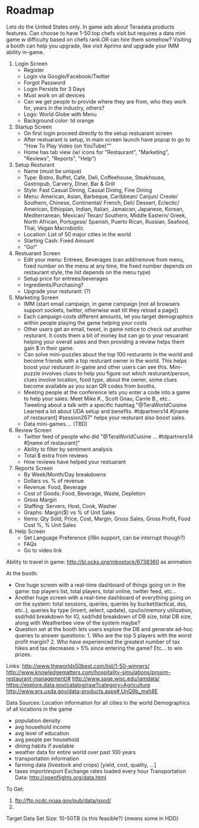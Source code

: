 # Roadmap #

Lets do the United States only.
In game ads about Teradata products features.
Can choose to have 1-50 top chefs visit but requires a data mini game w difficulty based on chefs rank.OR can hire them somehow?
Visiting  a booth can help you upgrade, like visit Aprimo and upgrade your IMM ability in-game.

1. Login Screen
	* Register
	* Login via Google/Facebook/Twitter
	* Forgot Password
	* Login Persists for 3 Days
	* Must work on all devices
	* Can we get people to provide where they are from, who they work for, years in the industry, others?
	* Logo: World Globe with Menu
	* Background color: td orange
2. Startup Screen
	* On first login proceed directly to the setup restuarant screen
	* After restuarant is setup, in main screen launch have popup to go to "How To Play Video (on YouTube)""
	* Home has tab view (w/ icons for "Restaurant", "Marketing", "Reviews", "Reports", "Help")
3. Setup Resturant
	* Name (must be unique)
	* Type: Bistro, Buffet, Cafe, Deli, Coffeehouse, Steakhouse, Gastropub, Carvery, Diner, Bar & Grill
	* Style: Fast Casual Dining, Causal Dining, Fine Dining
	* Menu: American, Asian, Barbeque, Caribbean/ Canjun/ Creole/ Southern, Chinese, Continental/ French, Deli/ Dessert,
			Eclectic/ American, Ethiopian, Indian, Italian, Jamaican, Japanese, Korean, Mediterranean, Mexican/ Texan/ Southern,
			Middle Eastern/ Greek, North African, Portugese/ Spanish, Puerto Rican, Russian, Seafood, Thai, Vegan Macrobiotic
	* Location: List of 50 major cities in the world
	* Starting Cash: Fixed Amount
	* "Go!"
4. Restuarant Screen
	* Edit your menu: Entrees, Beverages (can add/remove from menu, fixed number on the menu at any time, the fixed number depends on restaurant style, the list depends on the menu type)
	* Setup price for entrees/beverages
	* Ingredients/Purchasing?
	* Upgrade your resturant: (?)
5. Marketing Screen
	* IMM (start email campaign, in game campaign [not all browsers support sockets, twitter, otherwise wait till they reload a page])
	* Each campaign costs different amounts, let you target demographics within people playing the game helping your costs
	* Other users get an email, tweet, in game notice to check out another resturant. It costs them a bit of money but can go to your
	  resuarant helping your overall sales and then providing a review helps them gain $ in their game.
	* Can solve mini-puzzles about the top 100 resturants in the world and become friends with a top resturant owner in the world. This helps
	  boost your resturant in-game and other users can see this. Mini-puzzle involves clues to help you figure out which resturant/person, clues involve
	  location, food type, about the owner, some clues become available as you scan QR codes from booths.
    * Meeting people at the conference lets you enter a code into a game to help your sales: Meet Mike K., Scott Gnau, Carrie B., etc.. Tweeting about a talk
      with a specific hashtag "@TeraWorldCuisine Learned a lot about UDA setup and benefits. #tdpartners14 #[name of restaurant] #session267" helps your
      resturant also boost sales.
    * Data mini-games.... (TBD)
6. Review Screen
	* Twitter feed of people who did "@TeraWorldCuisine ... #tdpartners14 #[name of restaurant]"
	* Ability to filter by sentiment analysis
	* Total $ extra from reviews
	* How reviews have helped your restuarant
7. Reports Screen
	* By Week/Month/Day breakdowns
	* Dollars vs. % of revenue
	* Revenue: Food, Beverage
	* Cost of Goods: Food, Beverage, Waste, Depletion
	* Gross Margin
	* Staffing: Servers, Host, Cook, Washer
	* Graphs: Margin($) vs % of Unit Sales
	* Items: Qty Sold, Price, Cost, Margin, Gross Sales, Gross Profit, Food Cost %, % Unit Sales
8. Help Screen
	* Set Language Preference (i18n support, can be interrupt though?)
	* FAQs
	* Go to video link


Ability to travel in game: http://bl.ocks.org/mbostock/6738360 as animation


At the booth:
  * One huge screen with a real-time dashboard of things going on in the game: top players list, total players, total online, twitter feed, etc...
  * Another huge screen with a real-time dashboard of everything going on on the system: total sessions, queries, queries by bucket(tactical, dss, etc..),
    queries by type (insert, select, update), cpu/io/memory utilization, ssd/hdd breakdown for IO, ssd/hdd breakdown of DB size, total DB size, along
    with Weatherbee view of the system maybe?
  * Question set at the booth lets users explore the DB and generate ad-hoc queries to answer questions: 1. Who are the top 5 players with the worst profit margin? 2. 	 Who have experienced the greatest number of tax hikes and tax decreases > 5% since entering the game? Etc... to win prizes.

Links:
http://www.theworlds50best.com/list/1-50-winners/
http://www.knowledgematters.com/hospitality-simulations/prosim-restaurant-management/#
http://www.sage.wisc.edu/iamdata/
https://explore.data.gov/catalog/raw?category=Agriculture
http://www.ers.usda.gov/data-products.aspx#.UnQ9b_msh8E

Data Sources:
Location information for all cities in the world
Demographics of all locations in the game
  * population density
  * avg household income
  * avg level of education
  * avg people per household
  * dining habits if available
  * weather data for entire world over past 100 years
  * transportation information
  * farming data (livestock and crops) [yield, cost, quality, ...]
  * taxes import/export
Exchange rates loaded every hour
Transportation Data: http://openflights.org/data.html

To Get:
  1. ftp://ftp.ncdc.noaa.gov/pub/data/gsod/
  2. 

Target Data Set Size: 10-50TB (is this feasible?) {means some in HDD}